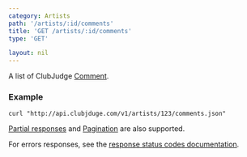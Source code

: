 ```yaml
---
category: Artists
path: '/artists/:id/comments'
title: 'GET /artists/:id/comments'
type: 'GET'

layout: nil
---
```


A list of ClubJudge [Comment](#comment-model).

### Example

```
curl "http://api.clubjduge.com/v1/artists/123/comments.json"
```

[Partial responses](#partial-responses) and [Pagination](#pagination) are also supported.

For errors responses, see the [response status codes documentation](#response-status-codes).
